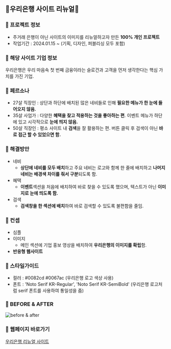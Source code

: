 ## 💎우리은행 사이트 리뉴얼💎

### 📌 프로젝트 정보
+ 주거래 은행이 아닌 사이트의 이미지를 리뉴얼하고자 만든 **100% 개인 프로젝트**
+ 작업기간 : 2024.01.15 ~ (기획, 디자인, 퍼블리싱 모두 포함)


### 📌 해당 사이트 기업 정보
우리은행은 우리 마음속 첫 번째 금융이라는 슬로건과 고객을 먼저 생각한다는 핵심 가치를 가진 기업.


### 📌 페르소나
+ 27살 직장인
   : 상단과 하단에 배치된 많은 네비들로 인해 **필요한 메뉴가 한 눈에 들어오지 않음.**
+ 35살 사업가
   : 다양한 **혜택을 찾고 적용하는 것을 좋아하는 편**. 이벤트 메뉴가 하단에 있고 시각적으로 **눈에 띄지 않음.**
+ 50살 직장인
   : 평소 사이트 내 **검색**을 잘 활용하는 편. 버튼 클릭 후 검색이 아닌 **바로 접근 할 수 있었으면 함.** 


### 📌 해결방안
+ 네비
   + **상단에 네비를 모두 배치**하고 주요 네비는 로고와 함께 한 줄에 배치하고 **나머지 네비는 배경색 차이를 줘서 구분**되도록 함.
+ 혜택
   + **이벤트**섹션을 처음에 배치하여 바로 찾을 수 있도록 했으며, 텍스트가 아닌 **이미지로 눈에 띄도록 함.**
+ 검색
   + **검색창을 한 섹션에 배치**하여 바로 검색할 수 있도록 불편함을 줄임.


### 📌 컨셉
+ 심플
+ 이미지 
   + 메인 섹션에 기업 홍보 영상을 배치하여 **우리은행의 이미지를 확립**함.
+ **반응형 웹사이트**


### 📌 스타일가이드
+ 컬러
   : #0082cd  #0067ac (우리은행 로고 색상 사용)
+ 폰트
   : 'Noto Serif KR-Regular', 'Noto Serif KR-SemiBold' (우리은행 로고처럼 serif 폰트를 사용하여 통일성을 줌)


### 📌 BEFORE & AFTER
![before & after]()


### 📌 웹페이지 바로가기
[우리은행 리뉴얼 사이트](https://juheee2.github.io/wooribank/)
